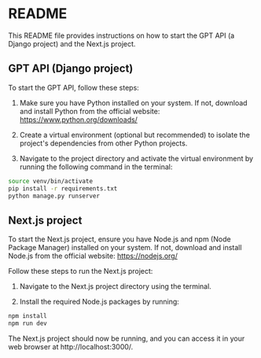 # README

This README file provides instructions on how to start the GPT API (a Django project) and the Next.js project.

## GPT API (Django project)

To start the GPT API, follow these steps:

1. Make sure you have Python installed on your system. If not, download and install Python from the official website: https://www.python.org/downloads/

2. Create a virtual environment (optional but recommended) to isolate the project's dependencies from other Python projects.

3. Navigate to the project directory and activate the virtual environment by running the following command in the terminal:

```bash
source venv/bin/activate
pip install -r requirements.txt
python manage.py runserver
```


## Next.js project

To start the Next.js project, ensure you have Node.js and npm (Node Package Manager) installed on your system. If not, download and install Node.js from the official website: https://nodejs.org/

Follow these steps to run the Next.js project:

1. Navigate to the Next.js project directory using the terminal.

2. Install the required Node.js packages by running:

```bash
npm install
npm run dev
```

The Next.js project should now be running, and you can access it in your web browser at http://localhost:3000/.
